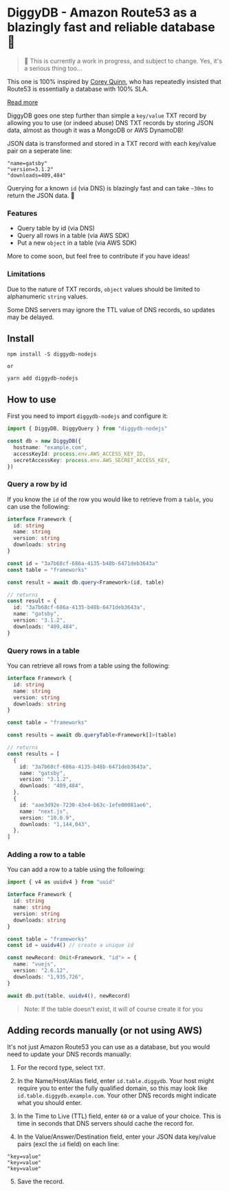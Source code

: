 # DiggyDB - Amazon Route53 as a blazingly fast and reliable database 🚀

> 🚧 This is currently a work in progress, and subject to change. Yes, it's a serious thing too...

This one is 100% inspired by [Corey Quinn](https://twitter.com/quinnypig/status/1120653859561459712), who has repeatedly insisted that Route53 is essentially a database with 100% SLA.

[Read more](https://www.lastweekinaws.com/blog/route-53-amazons-premier-database/)

DiggyDB goes one step further than simple a `key/value` TXT record by allowing you to use (or indeed abuse) DNS TXT records by storing JSON data, almost as though it was a MongoDB or AWS DynamoDB!

JSON data is transformed and stored in a TXT record with each key/value pair on a seperate line:

```
"name=gatsby"
"version=3.1.2"
"downloads=409,484"
```

Querying for a known `id` (via DNS) is blazingly fast and can take `~30ms` to return the JSON data. 🚀

### Features

- Query table by id (via DNS)
- Query all rows in a table (via AWS SDK)
- Put a new `object` in a table (via AWS SDK)

More to come soon, but feel free to contribute if you have ideas!

### Limitations

Due to the nature of TXT records, `object` values should be limited to alphanumeric `string` values.

Some DNS servers may ignore the TTL value of DNS records, so updates may be delayed.

## Install

```
npm install -S diggydb-nodejs

or

yarn add diggydb-nodejs
```

## How to use

First you need to import `diggydb-nodejs` and configure it:

```ts
import { DiggyDB, DiggyQuery } from "diggydb-nodejs"

const db = new DiggyDB({
  hostname: "example.com",
  accessKeyId: process.env.AWS_ACCESS_KEY_ID,
  secretAccessKey: process.env.AWS_SECRET_ACCESS_KEY,
})
```

### Query a row by id

If you know the `id` of the row you would like to retrieve from a `table`, you can use the following:

```ts
interface Framework {
  id: string
  name: string
  version: string
  downloads: string
}

const id = "3a7b68cf-686a-4135-b48b-6471deb3643a"
const table = "frameworks"

const result = await db.query<Framework>(id, table)

// returns
const result = {
  id: "3a7b68cf-686a-4135-b48b-6471deb3643a",
  name: "gatsby",
  version: "3.1.2",
  downloads: "409,484",
}
```

### Query rows in a table

You can retrieve all rows from a table using the following:

```ts
interface Framework {
  id: string
  name: string
  version: string
  downloads: string
}

const table = "frameworks"

const results = await db.queryTable<Framework[]>(table)

// returns
const results = [
  {
    id: "3a7b68cf-686a-4135-b48b-6471deb3643a",
    name: "gatsby",
    version: "3.1.2",
    downloads: "409,484",
  },
  {
    id: "aae3d92e-7230-43e4-b63c-1efe00081ae6",
    name: "next.js",
    version: "10.0.9",
    downloads: "1,144,043",
  },
]
```

### Adding a row to a table

You can add a row to a table using the following:

```ts
import { v4 as uuidv4 } from "uuid"

interface Framework {
  id: string
  name: string
  version: string
  downloads: string
}

const table = "frameworks"
const id = uuidv4() // create a unique id

const newRecord: Omit<Framework, "id"> = {
  name: "vuejs",
  version: "2.6.12",
  downloads: "1,935,726",
}

await db.put(table, uuidv4(), newRecord)
```

> Note: If the table doesn't exist, it will of course create it for you

## Adding records manually (or not using AWS)

It's not just Amazon Route53 you can use as a database, but you would need to update your DNS records manually:

1. For the record type, select `TXT`.
2. In the Name/Host/Alias field, enter `id.table.diggydb`.
   Your host might require you to enter the fully qualified domain, so this may look like `id.table.diggydb.example.com`. Your other DNS records might indicate what you should enter.

3. In the Time to Live (TTL) field, enter `60` or a value of your choice. This is time in seconds that DNS servers should cache the record for.
4. In the Value/Answer/Destination field, enter your JSON data key/value pairs (excl the `id` field) on each line:

```
"key=value"
"key=value"
"key=value"
```

5. Save the record.
